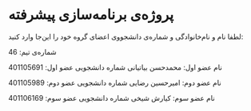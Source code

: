 # پروژه‌ی برنامه‌سازی پیشرفته
لطفا نام و نام‌خانوادگی و شماره‌ی دانشجووی اعضای گروه خود را این‌جا وارد کنید:

شماره‌ی تیم: 46

نام عضو اول: محمدحسن بیاتیانی
شماره دانشجویی عضو اول: 401105691

نام عضو دوم: امیرحسین رضایی
شماره دانشجویی عضو دوم: 401105989

نام عضو سوم: کیارش شیخی
شماره دانشجویی عضو سوم: 401106169


